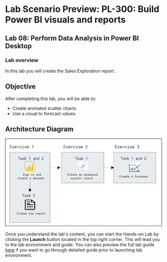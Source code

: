 # Lab Scenario Preview: PL-300: Build Power BI visuals and reports

## Lab 08: Perform Data Analysis in Power BI Desktop

### Lab overview

In this lab you will create the Sales Exploration report.

## Objective
  
After completing this lab, you will be able to:

- Create animated scatter charts
- Use a visual to forecast values

## Architecture Diagram

  ![](media/Mod8-PL300.png)

Once you understand the lab's content, you can start the Hands-on Lab by clicking the **Launch** button located in the top right corner. This will lead you to the lab environment and guide. You can also preview the full lab guide [here](https://experience.cloudlabs.ai/#/labguidepreview/2bfd2de4-4104-4d4c-afcc-f7f6b258aa09) if you want to go through detailed guide prior to launching lab environment.
